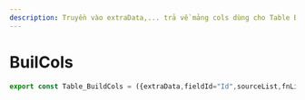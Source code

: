 ```yaml
---
description: Truyền vào extraData,... trả về mảng cols dùng cho Table Bootstraps
---
```


# BuilCols

```javascript
export const Table_BuildCols = ({extraData,fieldId="Id",sourceList,fnList,opts={}}) => {}
```
